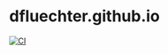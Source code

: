# dfluechter.github.io
[![CI](https://github.com/dfluechter/dfluechter.github.io/actions/workflows/blank.yml/badge.svg)](https://github.com/dfluechter/dfluechter.github.io/actions/workflows/blank.yml)
